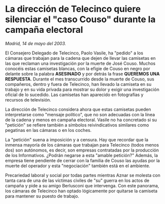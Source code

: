 # La dirección de Telecinco quiere silenciar el "caso Couso" durante la campaña electoral

*Madrid, 14 de mayo del 2003.*

El Consejero Delegado de Telecinco, Paolo Vasile, ha "pedido" a los cámaras que trabajan para la cadena que dejen de llevar las camisetas en las que reclaman una investigación por la muerte de José Couso. Muchos conocéis estas camisetas blancas, con la efigie de Couso en negro por delante sobre la palabra **ASESINADO** y por detrás la frase **QUEREMOS UNA RESPUESTA**. Durante el mes transcurrido desde la muerte de Couso, sus compañeros, dentro y fuera de Telecinco, han llevado la camiseta en su trabajo y en su vida privada para mostrar su dolor y exigir una investigación oficial de lo sucedido. Las camisetas han aparecido en fotografías y recursos de televisión.

La dirección de Telecinco considera ahora que estas camisetas pueden interpretarse como "mensaje político", que no son adecuadas con la línea de la cadena y menos en campaña electoral. Vasile no ha concretado si su "petición" se refiere también a símbolos reivindicativos similares como pegatinas en las cámaras o en los coches.

La "petición" suena a imposición y a censura. Hay que recordar que la inmensa mayoría de los cámaras que trabajan para Telecinco (todos menos dos) son autónomos, es decir, son empresas contratadas por la producción de los Informativos. ¿Podrán negarse a esta "amable petición?" Además, la empresa tiene pendiente de cerrar con la familia de Couso las ayudas por la muerte del operador y esta "negociación" también está en el ambiente.

Precariedad laboral y social por todas partes mientras Aznar se molesta con tanta cara de una de las víctimas civiles de "su" guerra en los actos de campaña y pide a su amigo Berlusconi que intervenga. Con este panorama, los cámaras de Telecinco han optado lógicamente por quitarse la camiseta para mantener su puesto de trabajo.
